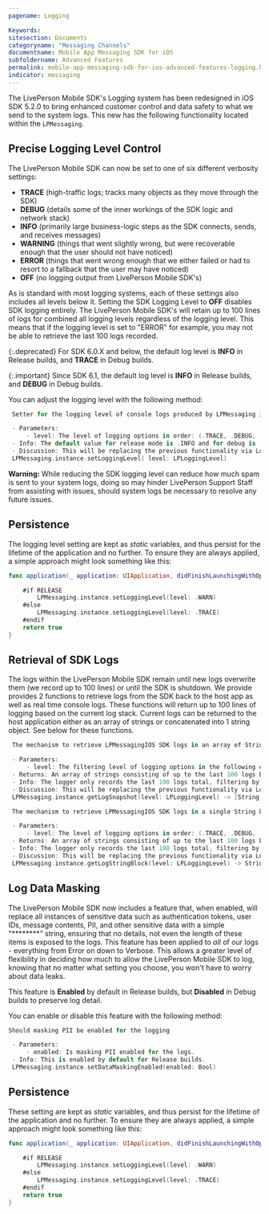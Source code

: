 ```yaml
---
pagename: Logging

Keywords:
sitesection: Documents
categoryname: "Messaging Channels"
documentname: Mobile App Messaging SDK for iOS
subfoldername: Advanced Features
permalink: mobile-app-messaging-sdk-for-ios-advanced-features-logging.html
indicator: messaging
---
```


The LivePerson Mobile SDK's Logging system has been redesigned in iOS SDK 5.2.0 to bring enhanced customer control and data safety to what we send to the system logs. This new has the following functionality located within the `LPMessaging`.

## Precise Logging Level Control

The LivePerson Mobile SDK can now be set to one of six different verbosity settings:

- **TRACE** (high-traffic logs; tracks many objects as they move through the SDK)
- **DEBUG** (details some of the inner workings of the SDK logic and network stack)
- **INFO** (primarily large business-logic steps as the SDK connects, sends, and receives messages)
- **WARNING** (things that went slightly wrong, but were recoverable enough that the user should not have noticed)
- **ERROR** (things that went wrong enough that we either failed or had to resort to a fallback that the user may have noticed)
- **OFF** (no logging output from LivePerson Mobile SDK's)

As is standard with most logging systems, each of these settings also includes all levels below it. Setting the SDK Logging Level to **OFF** disables SDK logging entirely.  The LivePerson Mobile SDK's will retain up to 100 lines of logs for combined all logging levels regardless of the logging level.  This means that if the logging level is set to "ERROR" for example, you may not be able to retrieve the last 100 logs recorded.    

{:.deprecated}
For SDK 6.0.X and below, the default log level is **INFO** in Release builds, and **TRACE** in Debug builds.

{:.important}
Since SDK 6.1, the default log level is **INFO** in Release builds, and **DEBUG** in Debug builds.

You can adjust the logging level with the following method:

```Swift
 Setter for the logging level of console logs produced by LPMessaging iOS SDK.

 - Parameters:
     - level: The level of logging options in order: (.TRACE, .DEBUG, .INFO, .WARNING, .ERROR, .OFF)
 - Info: The default value for release mode is .INFO and for debug is .TRACE.  Apps should not log lower than .INFO in release configurations.
 - Discussion: This will be replacing the previous functionality via LogsManager.
 LPMessaging.instance.setLoggingLevel( level: LPLoggingLevel)
```

**Warning:** While reducing the SDK logging level can reduce how much spam is sent to your system logs, doing so may hinder LivePerson Support Staff from assisting with issues, should system logs be necessary to resolve any future issues.

## Persistence

The logging level setting are kept as *static* variables, and thus persist for the lifetime of the application and no further. To ensure they are always applied, a simple approach might look something like this:

```Swift
func application(_ application: UIApplication, didFinishLaunchingWithOptions launchOptions: [UIApplication.LaunchOptionsKey : Any]? = nil) -> Bool {

    #if RELEASE
        LPMessaging.instance.setLoggingLevel(level: .WARN)
    #else
        LPMessaging.instance.setLoggingLevel(level: .TRACE)
    #endif
    return true
}
```

## Retrieval of SDK Logs
The logs within the LivePerson Mobile SDK remain until new logs overwrite them (we record up to 100 lines) or until the SDK is shutdown.  We provide provides 2 functions to retrieve logs from the SDK back to the host app as well as real time console logs.  These functions will return up to 100 lines of logging based on the current log stack.  Current logs can be returned to the host application either as an array of strings or concatenated into 1 string object.  See below for these functions. 

```Swift
 The mechanism to retrieve LPMessagingIOS SDK logs in an array of Strings

 - Parameters:
     - level: The filtering level of logging options in the following order: (.TRACE, .DEBUG, .INFO, .WARNING, .ERROR, .OFF)
 - Returns: An array of strings consisting of up to the last 100 logs based on the log level.
 - Info: The logger only records the last 100 logs total, filtering by log level may reduce the number of logs returned.
 - Discussion: This will be replacing the previous functionality via LogsManager.  The log history does not adhere to the logging level filter.  The log history records all log levels.  You can filter the logs returned by using the 'level' parameter in the same way you can filter the logging level. However be aware log snapshot and logging level work independently.
 LPMessaging.instance.getLogSnapshot(level: LPLoggingLevel) -> [String]

 The mechanism to retrieve LPMessagingIOS SDK logs in a single String block.

 - Parameters:
     - level: The level of logging options in order: (.TRACE, .DEBUG, .INFO, .WARNING, .ERROR, .OFF)
 - Returns: An array of strings consisting of up to the last 100 logs based on the log level.
 - Info: The logger only records the last 100 logs total, filtering by log level may reduce the number of logs returned.
 - Discussion: This will be replacing the previous functionality via LogsManager.  The log history does not adhere to the logging level filter.  The log history records all log levels.  You can filter the logs returned by using the 'level' parameter in the same way you can filter the logging level. However be aware log snapshot and logging level work independently.
 LPMessaging.instance.getLogStringBlock(level: LPLoggingLevel) -> String
```
## Log Data Masking

The LivePerson Mobile SDK now includes a feature that, when enabled, will replace all instances of sensitive data such as authentication tokens, user IDs, message contents, PII, and other sensitive data with a simple "********" string, ensuring that no details, not even the length of these items is exposed to the logs. This feature has been applied to *all* of our logs - everything from Error on down to Verbose. This allows a greater level of flexibility in deciding how much to allow the LivePerson Mobile SDK to log, knowing that no matter what setting you choose, you won't have to worry about data leaks.

This feature is **Enabled** by default in Release builds, but **Disabled** in Debug builds to preserve log detail.

You can enable or disable this feature with the following method:

```Swift
Should masking PII be enabled for the logging

 - Parameters:
     - enabled: Is masking PII enabled for the logs.
 - Info: This is enabled by default for Release builds.
 LPMessaging.instance.setDataMaskingEnabled(enabled: Bool)
```

## Persistence

These setting are kept as *static* variables, and thus persist for the lifetime of the application and no further. To ensure they are always applied, a simple approach might look something like this:

```Swift
func application(_ application: UIApplication, didFinishLaunchingWithOptions launchOptions: [UIApplication.LaunchOptionsKey : Any]? = nil) -> Bool {

    #if RELEASE
        LPMessaging.instance.setLoggingLevel(level: .WARN)
    #else
        LPMessaging.instance.setLoggingLevel(level: .TRACE)
    #endif
    return true
}
```

